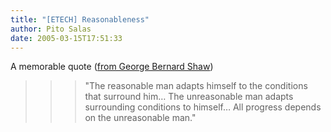 ```yaml
---
title: "[ETECH] Reasonableness"
author: Pito Salas
date: 2005-03-15T17:51:33
---
```


A memorable quote ([from George Bernard
Shaw](<http://www.elise.com/quotes/quotes/shawquotes.htm>))

>>

>>> "The reasonable man adapts himself to the conditions that surround him…
The unreasonable man adapts surrounding conditions to himself… All progress
depends on the unreasonable man."


